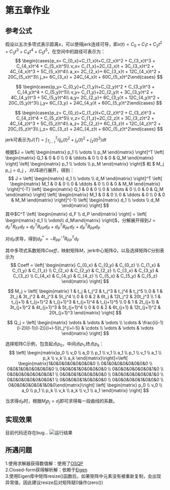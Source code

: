 # 第五章作业
## 参考公式
假设以五次多项式表示距离$x$，可以使得jerk连续可导，即$x(t) = C_0 + C_1t + C_2 t^2 + C_3 t^3 + C_4 t^4 + C_5 t^5$，在空间中的路径可表示为：
$$
\begin{cases}p_x= C_{0_x}+C_{1_x}t+C_{2_x}t^2 + C_{3_x}t^3 + C_{4_x}t^4 + C_{5_x}t^5\\ v_x= C_{1_x}+2C_{2_x}t + 3C_{3_x}t^2 + 4C_{4_x}t^3 + 5C_{5_x}t^4\\ a_x= 2C_{2_x}+ 6C_{3_x}t + 12C_{4_x}t^2 + 20C_{5_x}t^3\\ j_x= 6C_{3_x} + 24C_{4_x}t + 60C_{5_x}t^2\end{cases}
$$

$$
\begin{cases}p_y= C_{0_y}+C_{1_y}t+C_{2_y}t^2 + C_{3_y}t^3 + C_{4_y}t^4 + C_{5_y}t^5\\ v_y= C_{1_y}+2C_{2_y}t + 3C_{3_y}t^2 + 4C_{4_y}t^3 + 5C_{5_y}t^4\\ a_y= 2C_{2_y}+ 6C_{3_y}t + 12C_{4_y}t^2 + 20C_{5_y}t^3\\ j_y= 6C_{3_y} + 24C_{4_y}t + 60C_{5_y}t^2\end{cases}
$$


$$
\begin{cases}p_z= C_{0_z}+C_{1_z}t+C_{2_z}t^2 + C_{3_z}t^3 + C_{4_z}t^4 + C_{5_z}t^5\\ v_z= C_{1_z}+2C_{2_z}t + 3C_{3_z}t^2 + 4C_{4_z}t^3 + 5C_{5_z}t^4\\ a_z= 2C_{2_z}+ 6C_{3_z}t + 12C_{4_z}t^2 + 20C_{5_z}t^3\\ j_z= 6C_{3_z} + 24C_{4_z}t + 60C_{5_z}t^2\end{cases}
$$

jerk可表示为$J(T) = \int_{T_{j-1}}^{T_j}(j_x(t)^2 + j_y(t)^2+j_z(t)^2 )dt$

根据$J = \left[ \begin{matrix} p_1 \\ \vdots \\ p_M \end{matrix} \right]^T  \left[ \begin{matrix} Q_1 & 0 & 0 \\ 0 & \ddots & 0 \\ 0 & 0 & Q_M \end{matrix} \right]  \left[ \begin{matrix} p_1 \\ \vdots \\ p_M \end{matrix} \right]$ 和 $ M_j p_j = d_j $，对$J$进行展开，得到：
$$
J = \left[ \begin{matrix} d_1 \\ \vdots \\ d_M \end{matrix} \right]^T \left[ \begin{matrix} M_1 & 0 & 0 \\ 0 & \ddots & 0 \\ 0 & 0 & M_M \end{matrix} \right]^{-T} \left[ \begin{matrix} Q_1 & 0 & 0 \\ 0 & \ddots & 0 \\ 0 & 0 & Q_M \end{matrix} \right] \left[ \begin{matrix} M_1 & 0 & 0 \\ 0 & \ddots & 0 \\ 0 & 0 & M_M \end{matrix} \right]^{-1} \left[ \begin{matrix} d_1 \\ \vdots \\ d_M \end{matrix} \right]
$$
其中$C^T \left[ \begin{matrix} d_F \\ d_P \end{matrix} \right] = \left[ \begin{matrix} d_1 \\ \vdots\\ d_M\end{matrix} \right]$，分解展开得到$J = d_F^TR_{FF}d_F + d_F^TR_{FP}d_P + d_P^TR_{PF}d_F + d_P^TR_{PP}d_P$

对$d_P$求导，得到$d_P^* = -R_{PP}^{-1}R_{FP}^Td_F$

其中多项式系数矩阵$Coeff$，映射矩阵$M$，jerk中心矩阵$Q$，以及选择矩阵$C$分别表示为
$$
Coeff = \left[ \begin{matrix} C_{0_x} & C_{0_y} & C_{0_z} \\ C_{1_x} & C_{1_y} & C_{1_z}  \\ C_{2_x} & C_{2_y} & C_{2_z} \\ C_{3_x} & C_{3_y} & C_{3_z} \\ C_{4_x} & C_{4_y} & C_{4_z} \\ C_{5_x} & C_{5_y} & C_{5_z}  \end{matrix} \right]
$$

$$
M_j = \left[ \begin{matrix} 1 & t_j & t_j^2 & t_j^3 & t_j^4 & t_j^5  \\ 0 & 1 & 2t_j & 3t_j^2 & 4t_j^3 & 5t_j^4   \\ 0 & 0 & 2 & 6t_j & 12t_j^2 & 20t_j^3  \\ 1 & t_{j+1} & t_{j+1}^2 & t_{j+1}^3 & t_{j+1}^4 & t_{j+1}^5  \\ 0 & 1 & 2t_{j+1} & 3t_{j+1}^2 & 4t_{j+1}^3 & 5t_{j+1}^4   \\ 0 & 0 & 2 & 6t_{j+1} & 12t_{j+1}^2 & 20t_{j+1}^3   \end{matrix} \right]
$$

$$
Q_j = \left[ \begin{matrix} \vdots & \vdots & \vdots \\ \cdots & \frac{i(i-1)(i-2)l(l-1)(l-2)}{i+l-5}t_j^{i+l-5} & \cdots \\ \vdots & \vdots & \vdots \end{matrix} \right]
$$

选择矩阵C示例，包含起点$p_0$，中间点$p_1$,终点$p_k$：  
$$
\left[ \begin{matrix}p_0 \\ v_0 \\ a_0 \\ p_1 \\ v_1 \\ a_1 \\ p_1 \\ v_1 \\ a_1 \\ p_k \\ v_k \\ a_k \end{matrix}\right]=\left[ \begin{matrix}1&0&0&0&0&0&0&0&0 \\ 0&1&0&0&0&0&0&0&0 \\ 0&0&1&0&0&0&0&0&0 \\ 0&0&0&1&0&0&0&0&0 \\ 0&0&0&0&0&0&0&1&0 \\ 0&0&0&0&0&0&0&0&1 \\ 0&0&0&1&0&0&0&0&0 \\ 0&0&0&0&0&0&0&1&0 \\ 0&0&0&0&0&0&0&0&1 \\ 0&0&0&0&1&0&0&0&0 \\ 0&0&0&0&0&1&0&0&0 \\ 0&0&0&0&0&0&1&0&0\end{matrix}\right] \left[ \begin{matrix} p_0  \\ v_0  \\ a_0 \\ p_1 \\ p_k \\ v_k \\ a_k \\ v_1 \\ a_1  \end{matrix} \right]
$$

当求得$d_P$时，根据$M_jp_j = d_j$即可求得每一段曲线的系数。


## 实现效果
目前代码还存在bug...
![运行结果](https://gitee.com/lxyclara/motion-plan-homework/raw/lxy/L5/pic/result.jpg "算法运行结果")



## 所遇问题
1.使用求解器获得数值解：使用了[OSQP](https://osqp.org/)  
2.Closed-form获得解析解：依赖于[Eigen](https://blog.csdn.net/s12k39/article/details/108381018)  
3.使用Eigen库中矩阵resize()函数后，如果矩阵中元素没有被重新复制，会出现异常值，因此建议resize后对矩阵赋0操作(zero())

